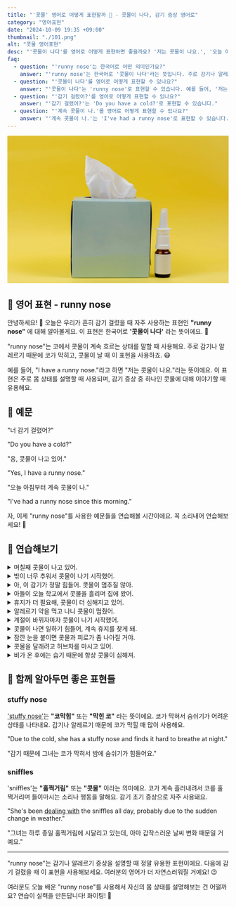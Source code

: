 ```yaml
---
title: "'콧물' 영어로 어떻게 표현할까 🤧 - 콧물이 나다, 감기 증상 영어로"
category: "영어표현"
date: "2024-10-09 19:35 +09:00"
thumbnail: "./101.png"
alt: "콧물 영어표현"
desc: "'콧물이 나다'를 영어로 어떻게 표현하면 좋을까요? '저는 콧물이 나요.', '오늘 아침부터 계속 콧물이 나.' 등을 영어로 표현하는 법을 배워봅시다. 다양한 예문을 통해서 연습하고 본인의 표현으로 만들어 보세요."
faq:
  - question: "'runny nose'는 한국어로 어떤 의미인가요?"
    answer: "'runny nose'는 한국어로 '콧물이 나다'라는 뜻입니다. 주로 감기나 알레르기 때문에 코에서 콧물이 계속 흐르는 상태를 설명할 때 사용됩니다."
  - question: "'콧물이 나다'를 영어로 어떻게 표현할 수 있나요?"
    answer: "'콧물이 나다'는 'runny nose'로 표현할 수 있습니다. 예를 들어, '저는 콧물이 나요'는 'I have a runny nose'로 말할 수 있습니다."
  - question: "'감기 걸렸어?'를 영어로 어떻게 표현할 수 있나요?"
    answer: "'감기 걸렸어?'는 'Do you have a cold?'로 표현할 수 있습니다."
  - question: "'계속 콧물이 나.'를 영어로 어떻게 표현할 수 있나요?"
    answer: "'계속 콧물이 나.'는 'I've had a runny nose'로 표현할 수 있습니다."
---
```


![콧물](./101-1.jpg)

## 🌟 영어 표현 - runny nose

안녕하세요! 👋 오늘은 우리가 흔히 감기 걸렸을 때 자주 사용하는 표현인 **"runny nose"** 에 대해 알아볼게요. 이 표현은 한국어로 **'콧물이 나다'** 라는 뜻이에요. 🤧

"runny nose"는 코에서 콧물이 계속 흐르는 상태를 말할 때 사용해요. 주로 감기나 알레르기 때문에 코가 막히고, 콧물이 날 때 이 표현을 사용하죠. 😷

예를 들어, "I have a runny nose."라고 하면 "저는 콧물이 나요."라는 뜻이에요. 이 표현은 주로 몸 상태를 설명할 때 사용되며, 감기 증상 중 하나인 콧물에 대해 이야기할 때 유용해요.

<div 
  data-inline-banner="🎉 새해에는 스픽 AI와 함께 영어 공부하자" 
  data-inline-banner-subtext="설날 특별 할인으로 최대 70% 할인! (~2/3)" 
  data-inline-banner-link="https://app.usespeak.com/kr-ko/sale/kr-affiliate-special/?ref=engple-inline"
  data-inline-banner-caption="해당 링크를 통해 구매시 일정액의 수수료를 지급받습니다.">
</div>

## 📖 예문

"너 감기 걸렸어?"

"Do you have a cold?"

"응, 콧물이 나고 있어."

"Yes, I have a runny nose."

"오늘 아침부터 계속 콧물이 나."

"I've had a runny nose since this morning."

자, 이제 "runny nose"를 사용한 예문들을 연습해볼 시간이에요. 꼭 소리내어 연습해보세요! 🚀

## 💬 연습해보기

<details>
<summary>며칠째 콧물이 나고 있어.</summary>
<span>I've had this runny nose for days.</span>
</details>

<details>
<summary>밖이 너무 추워서 콧물이 나기 시작했어.</summary>
<span>It's freezing out here, and now I've got a runny nose.</span>
</details>

<details>
<summary>아, 이 감기가 정말 힘들어. 콧물이 멈추질 않아.</summary>
<span>Oh man, this cold is kicking my butt. My runny nose won't stop.</span>
</details>

<details>
<summary>아들이 오늘 학교에서 콧물을 흘리며 집에 왔어.</summary>
<span>My son came home with a runny nose from school today.</span>
</details>

<details>
<summary>휴지가 더 필요해, 콧물이 더 심해지고 있어.</summary>
<span>I need more tissues. my runny nose is <a href="/blog/in-english/234.get-worse/">getting worse</a>.</span>
</details>

<details>
<summary>알레르기 약을 먹고 나니 콧물이 멈췄어.</summary>
<span>My runny nose cleared up after I took some allergy meds.</span>
</details>

<details>
<summary>계절이 바뀌자마자 콧물이 나기 시작했어.</summary>
<span>My runny nose started as soon as the seasons changed.</span>
</details>

<details>
<summary>콧물이 나면 일하기 힘들어, 계속 휴지를 찾게 돼.</summary>
<span><a href="/blog/in-english/111.hard-to/">It's hard to</a> work with a runny nose. I'm constantly reaching for tissues.</span>
</details>

<details>
<summary>잠깐 눈을 붙이면 콧물과 피로가 좀 나아질 거야.</summary>
<span><a href="/blog/in-english/093.take-a-nap/">Taking a quick nap</a> might help ease your runny nose and fatigue.</span>
</details>

<details>
<summary>콧물을 달래려고 허브차를 마시고 있어.</summary>
<span>I've been drinking herbal tea to soothe my runny nose.</span>
</details>

<details>
<summary>비가 온 후에는 습기 때문에 항상 콧물이 심해져.</summary>
<span>After the rain, my runny nose always acts up due to the dampness.</span>
</details>

## 🤝 함께 알아두면 좋은 표현들

### stuffy nose

['stuffy nose'](/blog/in-english/105.stuffy-nose/)는 **"코막힘"** 또는 **"막힌 코"** 라는 뜻이에요. 코가 막혀서 숨쉬기가 어려운 상태를 나타내요. 감기나 알레르기 때문에 코가 막힐 때 많이 사용해요.

"Due to the cold, she has a stuffy nose and finds it hard to breathe at night."

"감기 때문에 그녀는 코가 막혀서 밤에 숨쉬기가 힘들어요."

### sniffles

'sniffles'는 **"훌쩍거림"** 또는 **"콧물"** 이라는 의미예요. 코가 계속 흘러내려서 코를 훌쩍거리며 들이마시는 소리나 행동을 말해요. 감기 초기 증상으로 자주 사용돼요.

"She's been [dealing with](/blog/in-english/157.deal-with/) the sniffles all day, probably due to the sudden change in weather."

"그녀는 하루 종일 훌쩍거림에 시달리고 있는데, 아마 갑작스러운 날씨 변화 때문일 거예요."

---

"runny nose"는 감기나 알레르기 증상을 설명할 때 정말 유용한 표현이에요. 다음에 감기 걸렸을 때 이 표현을 사용해보세요. 여러분의 영어가 더 자연스러워질 거예요! 😉

여러분도 오늘 배운 "runny nose"를 사용해서 자신의 몸 상태를 설명해보는 건 어떨까요? 연습이 실력을 만든답니다! 화이팅! 💪
